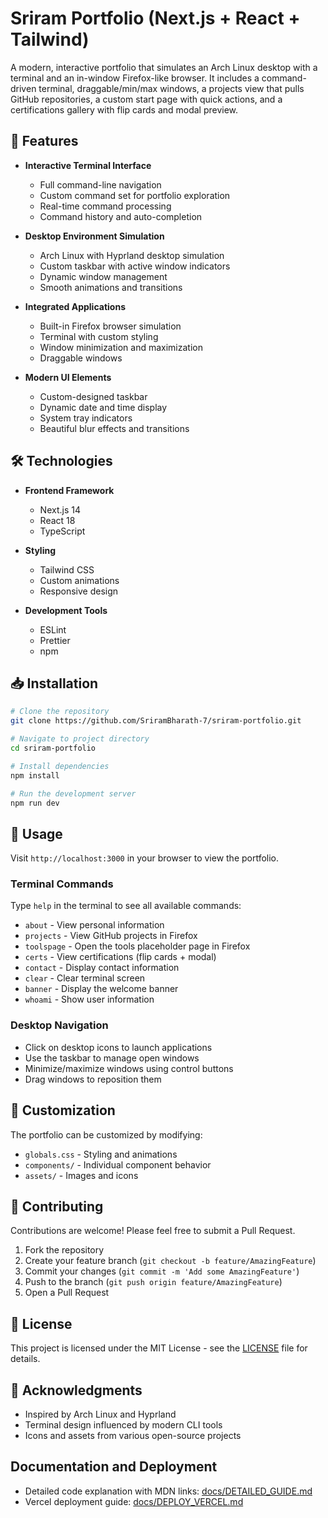 # Sriram Portfolio (Next.js + React + Tailwind)

A modern, interactive portfolio that simulates an Arch Linux desktop with a terminal and an in-window Firefox-like browser. It includes a command-driven terminal, draggable/min/max windows, a projects view that pulls GitHub repositories, a custom start page with quick actions, and a certifications gallery with flip cards and modal preview.

## 🌟 Features

- **Interactive Terminal Interface**
  - Full command-line navigation
  - Custom command set for portfolio exploration
  - Real-time command processing
  - Command history and auto-completion

- **Desktop Environment Simulation**
  - Arch Linux with Hyprland desktop simulation
  - Custom taskbar with active window indicators
  - Dynamic window management
  - Smooth animations and transitions

- **Integrated Applications**
  - Built-in Firefox browser simulation
  - Terminal with custom styling
  - Window minimization and maximization
  - Draggable windows

- **Modern UI Elements**
  - Custom-designed taskbar
  - Dynamic date and time display
  - System tray indicators
  - Beautiful blur effects and transitions

## 🛠️ Technologies

- **Frontend Framework**
  - Next.js 14
  - React 18
  - TypeScript

- **Styling**
  - Tailwind CSS
  - Custom animations
  - Responsive design

- **Development Tools**
  - ESLint
  - Prettier
  - npm

## 📥 Installation

```bash
# Clone the repository
git clone https://github.com/SriramBharath-7/sriram-portfolio.git

# Navigate to project directory
cd sriram-portfolio

# Install dependencies
npm install

# Run the development server
npm run dev
```

## 🚀 Usage

Visit `http://localhost:3000` in your browser to view the portfolio.

### Terminal Commands
Type `help` in the terminal to see all available commands:
- `about` - View personal information
- `projects` - View GitHub projects in Firefox
- `toolspage` - Open the tools placeholder page in Firefox
- `certs` - View certifications (flip cards + modal)
- `contact` - Display contact information
- `clear` - Clear terminal screen
- `banner` - Display the welcome banner
- `whoami` - Show user information

### Desktop Navigation
- Click on desktop icons to launch applications
- Use the taskbar to manage open windows
- Minimize/maximize windows using control buttons
- Drag windows to reposition them

## 🎨 Customization

The portfolio can be customized by modifying:
- `globals.css` - Styling and animations
- `components/` - Individual component behavior
- `assets/` - Images and icons

## 🤝 Contributing

Contributions are welcome! Please feel free to submit a Pull Request.

1. Fork the repository
2. Create your feature branch (`git checkout -b feature/AmazingFeature`)
3. Commit your changes (`git commit -m 'Add some AmazingFeature'`)
4. Push to the branch (`git push origin feature/AmazingFeature`)
5. Open a Pull Request

## 📄 License

This project is licensed under the MIT License - see the [LICENSE](LICENSE) file for details.

## 🙏 Acknowledgments

- Inspired by Arch Linux and Hyprland
- Terminal design influenced by modern CLI tools
- Icons and assets from various open-source projects

## Documentation and Deployment

- Detailed code explanation with MDN links: [docs/DETAILED_GUIDE.md](docs/DETAILED_GUIDE.md)
- Vercel deployment guide: [docs/DEPLOY_VERCEL.md](docs/DEPLOY_VERCEL.md)

